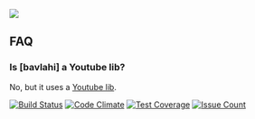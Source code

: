 ![](http://www.2016auditions.com/wp-content/uploads/2016/04/NEXT_Logo.jpg)

## FAQ

### Is [bavlahi] a Youtube lib?

No, but it uses a [Youtube lib](https://github.com/Fullscreen/yt).

[![Build Status](https://travis-ci.org/jraregris/bavlahi.svg?branch=master)](https://travis-ci.org/jraregris/bavlahi)
[![Code Climate](https://codeclimate.com/github/jraregris/bavlahi/badges/gpa.svg)](https://codeclimate.com/github/jraregris/bavlahi)
[![Test Coverage](https://codeclimate.com/github/jraregris/bavlahi/badges/coverage.svg)](https://codeclimate.com/github/jraregris/bavlahi/coverage)
[![Issue Count](https://codeclimate.com/github/jraregris/bavlahi/badges/issue_count.svg)](https://codeclimate.com/github/jraregris/bavlahi)
